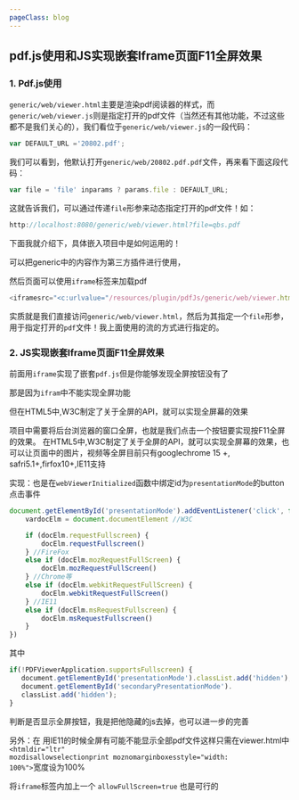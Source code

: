 ```yaml
---
pageClass: blog
---
```


## pdf.js使用和JS实现嵌套Iframe页面F11全屏效果

<el-backtop :visibility-height="0"></el-backtop>

### 1. Pdf.js使用
<code class="default">generic/web/viewer.html</code>主要是渲染pdf阅读器的样式，而<code class="default">generic/web/viewer.js</code>则是指定打开的pdf文件（当然还有其他功能，不过这些都不是我们关心的），我们看位于<code class="default">generic/web/viewer.js</code>的一段代码：

```js
var DEFAULT_URL ='20802.pdf';
```

我们可以看到，他默认打开<code class="default">generic/web/20802.pdf.pdf</code>文件，再来看下面这段代码：

```js
var file = 'file' inparams ? params.file : DEFAULT_URL;
```

这就告诉我们，可以通过传递<code class="default">file</code>形参来动态指定打开的pdf文件！如：

```js
http://localhost:8080/generic/web/viewer.html?file=qbs.pdf
```

下面我就介绍下，具体嵌入项目中是如何运用的！

可以把generic中的内容作为第三方插件进行使用，

然后页面可以使用<code class="default">iframe</code>标签来加载pdf

```js
<iframesrc="<c:urlvalue="/resources/plugin/pdfJs/generic/web/viewer.html"/>?file=<c:url value="/publicity/displayPDF.do" />"width="100%" height="100%"></iframe>
```

实质就是我们直接访问<code class="default">generic/web/viewer.html</code>，然后为其指定一个<code class="default">file</code>形参，用于指定打开的<code class="default">pdf</code>文件！我上面使用的流的方式进行指定的。

### 2. JS实现嵌套Iframe页面F11全屏效果

前面用<code class="default">iframe</code>实现了嵌套<code class="default">pdf.js</code>但是你能够发现全屏按钮没有了

那是因为<code class="default">ifram</code>中不能实现全屏功能

但在HTML5中,W3C制定了关于全屏的API，就可以实现全屏幕的效果

项目中需要将后台浏览器的窗口全屏，也就是我们点击一个按钮要实现按F11全屏的效果。 在HTML5中,W3C制定了关于全屏的API，就可以实现全屏幕的效果，也可以让页面中的图片，视频等全屏目前只有googlechrome 15 +, safri5.1+,firfox10+,IE11支持

实现：也是在<code class="default">webViewerInitialized</code>函数中绑定id为<code class="default">presentationMode</code>的button点击事件

```js
document.getElementById('presentationMode').addEventListener('click', function() {
    vardocElm = document.documentElement //W3C

    if (docElm.requestFullscreen) {
        docElm.requestFullscreen()
    } //FireFox
    else if (docElm.mozRequestFullScreen) {
        docElm.mozRequestFullScreen()
    } //Chrome等
    else if (docElm.webkitRequestFullScreen) {
        docElm.webkitRequestFullScreen()
    } //IE11
    else if (docElm.msRequestFullscreen) {
        docElm.msRequestFullscreen()
    }
})
```

其中

```js
if(!PDFViewerApplication.supportsFullscreen) {
   document.getElementById('presentationMode').classList.add('hidden');
   document.getElementById('secondaryPresentationMode').
   classList.add('hidden');
}
```

判断是否显示全屏按钮，我是把他隐藏的js去掉，也可以进一步的完善

另外：在 用IE11的时候全屏有可能不能显示全部pdf文件这样只需在viewer.html中<code class="default"><htmldir="ltr" mozdisallowselectionprint moznomarginboxesstyle="width: 100%"></code>宽度设为100%

将<code class="default">iframe</code>标签内加上一个 <code class="default">allowFullScreen=true</code> 也是可行的